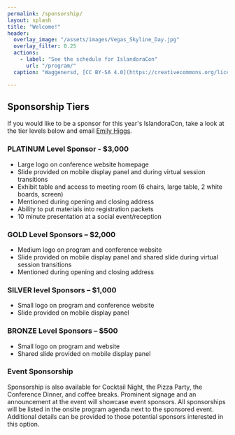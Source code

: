 ```yaml
---
permalink: /sponsorship/
layout: splash
title: "Welcome!"
header:
  overlay_image: "/assets/images/Vegas_Skyline_Day.jpg"
  overlay_filter: 0.25
  actions:
    - label: "See the schedule for IslandoraCon" 
      url: "/program/"
  caption: "Waggenersd, [CC BY-SA 4.0](https://creativecommons.org/licenses/by-sa/4.0), via Wikimedia Commons"

---
```


## Sponsorship Tiers
If you would like to be a sponsor for this year's IslandoraCon, take a look at the tier levels below and email [Emily Higgs](ehiggs1@swarthmore.edu:x
).

### PLATINUM Level Sponsor - $3,000
* Large logo on conference website homepage
* Slide provided on mobile display panel and during virtual session transitions
* Exhibit table and access to meeting room (6 chairs, large table, 2 white boards, screen)
* Mentioned during opening and closing address
* Ability to put materials into registration packets
* 10 minute presentation at a social event/reception
 
### GOLD  Level Sponsors – $2,000 
* Medium logo on program and conference website
* Slide provided on mobile display panel and shared slide during virtual session transitions
* Mentioned during opening and closing address
 
### SILVER level Sponsors – $1,000 
* Small logo on program and conference website
* Slide provided on mobile display panel  
 
### BRONZE Level Sponsors – $500
* Small logo on program and website
* Shared slide provided on mobile display panel
 
### Event Sponsorship
Sponsorship is also available for Cocktail Night, the Pizza Party, the Conference Dinner, and coffee breaks. Prominent signage and an announcement at the event will showcase event sponsors. All sponsorships will be listed in the onsite program agenda next to the sponsored event. Additional details can be provided to those potential sponsors interested in this option.
